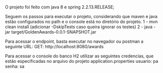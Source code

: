O projeto foi feito com java 8 e spring 2.2.13.RELEASE;

Seguem os passos para executar o projeto, considerando que maven e java estão configurados no path e o console está no diretório do projeto.
1 - mvn clean install (adicionar -DskipTests caso queira ignorar os testes)
2 - java -jar target/GoldenAwards-0.0.1-SNAPSHOT.jar

Para acessar o endpoint, basta executar no navegador ou postman a seguinte URL:
GET: http://localhost:8080/awards

Para acessar o console do banco H2 utilizar as seguintes credencias, que estão especificadas no arquivo do projeto application.properties
usuario: pa
senha: sa